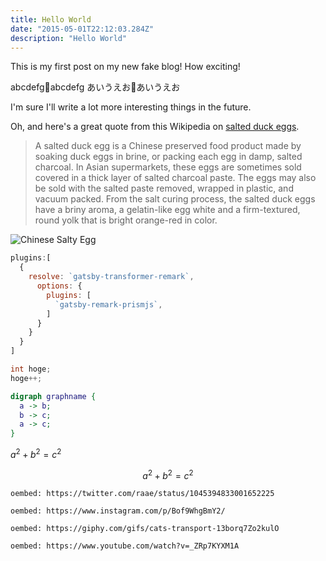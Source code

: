 ```yaml
---
title: Hello World
date: "2015-05-01T22:12:03.284Z"
description: "Hello World"
---
```


This is my first post on my new fake blog! How exciting!

abcdefg:100:abcdefg
あいうえお:100:あいうえお

I'm sure I'll write a lot more interesting things in the future.

Oh, and here's a great quote from this Wikipedia on
[salted duck eggs](https://en.wikipedia.org/wiki/Salted_duck_egg).

> A salted duck egg is a Chinese preserved food product made by soaking duck
> eggs in brine, or packing each egg in damp, salted charcoal. In Asian
> supermarkets, these eggs are sometimes sold covered in a thick layer of salted
> charcoal paste. The eggs may also be sold with the salted paste removed,
> wrapped in plastic, and vacuum packed. From the salt curing process, the
> salted duck eggs have a briny aroma, a gelatin-like egg white and a
> firm-textured, round yolk that is bright orange-red in color.

![Chinese Salty Egg](./salty_egg.jpg)

```javascript{numberLines:true}{4,6-7}:title=example.js
plugins:[
  {
    resolve: `gatsby-transformer-remark`,
      options: {
        plugins: [
          `gatsby-remark-prismjs`,
        ]
      }
    }
  } 
]
```

```c:title=test.c
int hoge;
hoge++;
```

```dot
digraph graphname {
  a -> b;
  b -> c;
  a -> c;
}
```

$a^2 + b^2 = c^2$

$$
a^2 + b^2 = c^2
$$


`oembed: https://twitter.com/raae/status/1045394833001652225`

`oembed: https://www.instagram.com/p/Bof9WhgBmY2/`

`oembed: https://giphy.com/gifs/cats-transport-13borq7Zo2kulO`

`oembed: https://www.youtube.com/watch?v=_ZRp7KYXM1A`
